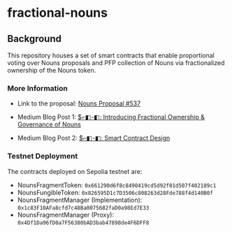 # fractional-nouns

## Background

This repository houses a set of smart contracts that enable proportional voting over Nouns proposals and PFP collection of Nouns via fractionalized ownership of the Nouns token.

### More Information

- Link to the proposal: [Nouns Proposal #537](https://nouns.wtf/vote/537)

- Medium Blog Post 1: [$⌐◧-◧: Introducing Fractional Ownership & Governance of Nouns](https://medium.com/@NobleDev/introducing-fractional-ownership-governance-of-nouns-ddebe817b2f0)

- Medium Blog Post 2: [$⌐◧-◧: Smart Contract Design](https://medium.com/@NobleDev/smart-contract-design-535d45132995)

### Testnet Deployment

The contracts deployed on Sepolia testnet are:

- NounsFragmentToken: `0x661290d6f8c8490419cd5d92f01d507f402189c1`
- NounsFungibleToken: `0x826595D1c7D3506c808263d28Fde788f4d140B0f`
- NounsFragmentManager (Implementation): `0x1c83F10AFa8cfd7c48Ba0075682faD0a98Ed7E33`
- NounsFragmentManager (Proxy): `0x4Df1Da96fD0a7F56380bAD3bab47898de4F6DFF8`
